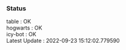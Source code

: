 ### Status


table : OK  
hogwarts : OK  
icy-bot : OK  
Latest Update : 2022-09-23 15:12:02.779590
